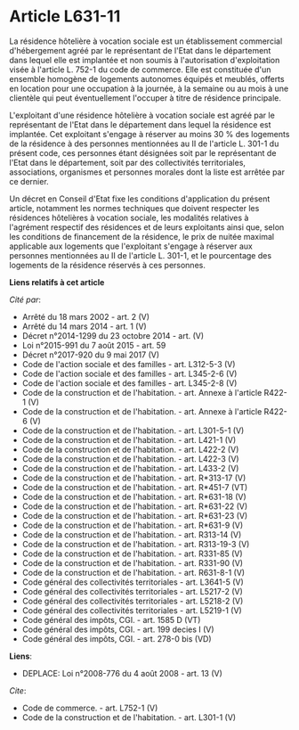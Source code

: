 # Article L631-11

La résidence hôtelière à vocation sociale est un établissement commercial d'hébergement agréé par le représentant de l'Etat
dans le département dans lequel elle est implantée et non soumis à l'autorisation d'exploitation visée à l'article L. 752-1
du code de commerce. Elle est constituée d'un ensemble homogène de logements autonomes équipés et meublés, offerts en
location pour une occupation à la journée, à la semaine ou au mois à une clientèle qui peut éventuellement l'occuper à titre
de résidence principale.

L'exploitant d'une résidence hôtelière à vocation sociale est agréé par le représentant de l'Etat dans le département dans
lequel la résidence est implantée. Cet exploitant s'engage à réserver au moins 30 % des logements de la résidence à des
personnes mentionnées au II de l'article L. 301-1 du présent code, ces personnes étant désignées soit par le représentant de
l'Etat dans le département, soit par des collectivités territoriales, associations, organismes et personnes morales dont la
liste est arrêtée par ce dernier. 

Un décret en Conseil d'Etat fixe les conditions d'application du présent article, notamment les normes techniques que doivent
respecter les résidences hôtelières à vocation sociale, les modalités relatives à l'agrément respectif des résidences et de
leurs exploitants ainsi que, selon les conditions de financement de la résidence, le prix de nuitée maximal applicable aux
logements que l'exploitant s'engage à réserver aux personnes mentionnées au II de l'article L. 301-1, et le pourcentage des
logements de la résidence réservés à ces personnes.

**Liens relatifs à cet article**

_Cité par_:

  - Arrêté du 18 mars 2002 - art. 2 (V)
  - Arrêté du 14 mars 2014 - art. 1 (V)
  - Décret n°2014-1299 du 23 octobre 2014 - art. (V)
  - Loi n°2015-991 du 7 août 2015 - art. 59
  - Décret n°2017-920 du 9 mai 2017 (V)
  - Code de l'action sociale et des familles - art. L312-5-3 (V)
  - Code de l'action sociale et des familles - art. L345-2-6 (V)
  - Code de l'action sociale et des familles - art. L345-2-8 (V)
  - Code de la construction et de l'habitation. - art. Annexe à l'article R422-1 (V)
  - Code de la construction et de l'habitation. - art. Annexe à l'article R422-6 (V)
  - Code de la construction et de l'habitation. - art. L301-5-1 (V)
  - Code de la construction et de l'habitation. - art. L421-1 (V)
  - Code de la construction et de l'habitation. - art. L422-2 (V)
  - Code de la construction et de l'habitation. - art. L422-3 (V)
  - Code de la construction et de l'habitation. - art. L433-2 (V)
  - Code de la construction et de l'habitation. - art. R*313-17 (V)
  - Code de la construction et de l'habitation. - art. R*451-7 (VT)
  - Code de la construction et de l'habitation. - art. R*631-18 (V)
  - Code de la construction et de l'habitation. - art. R*631-22 (V)
  - Code de la construction et de l'habitation. - art. R*631-23 (V)
  - Code de la construction et de l'habitation. - art. R*631-9 (V)
  - Code de la construction et de l'habitation. - art. R313-14 (V)
  - Code de la construction et de l'habitation. - art. R313-19-3 (V)
  - Code de la construction et de l'habitation. - art. R331-85 (V)
  - Code de la construction et de l'habitation. - art. R331-90 (V)
  - Code de la construction et de l'habitation. - art. R631-8-1 (V)
  - Code général des collectivités territoriales - art. L3641-5 (V)
  - Code général des collectivités territoriales - art. L5217-2 (V)
  - Code général des collectivités territoriales - art. L5218-2 (V)
  - Code général des collectivités territoriales - art. L5219-1 (V)
  - Code général des impôts, CGI. - art. 1585 D (VT)
  - Code général des impôts, CGI. - art. 199 decies I (V)
  - Code général des impôts, CGI. - art. 278-0 bis (VD)

**Liens**:

  - DEPLACE: Loi n°2008-776 du 4 août 2008 - art. 13 (V)

_Cite_:

  - Code de commerce. - art. L752-1 (V)
  - Code de la construction et de l'habitation. - art. L301-1 (V)
